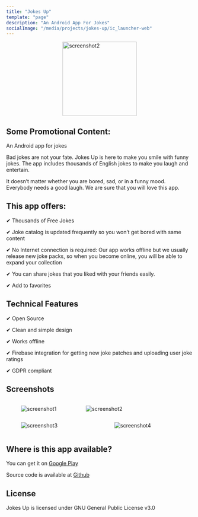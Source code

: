 ```yaml
---
title: "Jokes Up"
template: "page"
description: "An Android App For Jokes"
socialImage: "/media/projects/jokes-up/ic_launcher-web"
---
```

<div style="  display:flex;justify-content:center;">
<img src="/media/projects/jokes-up/ic_launcher-web.png" alt="screenshot2" width="200"/>
</div>

## Some Promotional Content: 
An Android app for jokes

Bad jokes are not your fate. Jokes Up is here to make you smile with funny jokes. The app includes thousands of English jokes to make you laugh and entertain.

It doesn’t matter whether you are bored, sad, or in a funny mood. Everybody needs a good laugh. We are sure that you will love this app.

## This app offers:

✔ Thousands of Free Jokes

✔ Joke catalog is updated frequently so you won’t get bored with same content

✔ No Internet connection is required: Our app works offline but we usually release new joke packs, so when you become online, you will be able to expand your collection

✔ You can share jokes that you liked with your friends easily.

✔ Add to favorites

## Technical Features

✔ Open Source

✔ Clean and simple design

✔ Works offline

✔ Firebase integration for getting new joke patches and uploading user joke ratings

✔ GDPR compliant

## Screenshots

<div style="display:flex">
<figure class="left" style="width: 240px height: 240px">
	<img src="/media/projects/jokes-up/ju1.png" alt="screenshot1">
</figure>
<figure class="right" style="width: 240px height: 240px">
	<img src="/media/projects/jokes-up/ju2.png" alt="screenshot2">
</figure>
</div>
<div style="display:flex">
<figure class="left" style="width: 240px">
	<img src="/media/projects/jokes-up/ju3.png" alt="screenshot3">
</figure>
<figure class="right" style="width: 240px">
	<img src="/media/projects/jokes-up/ju4.png" alt="screenshot4">
</figure>
</div>

## Where is this app available?
You can get it on [Google Play](https://play.google.com/store/apps/details?id=com.vinyentertainment.jokesup)

Source code is available at [Github](https://github.com/muhsinaldemir/JokesUp)
## License
Jokes Up is licensed under GNU General Public License v3.0
